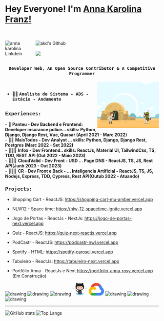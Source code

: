 # Hey Everyone! I'm [Anna Karolina Franz!](https://github.com/iannak)
<br><br>
<a href="https://www.linkedin.com/in/anna-karolina-franz-b72242218">
  <img align="left" alt="anna karolina Linkdein" width="100px" src="https://img.shields.io/badge/Linkedin-0A66C2?style=for-the-badge&logo=Linkedin&logoColor=white" />
</a>
<a href="https://github.com/iannak">
  <img align="left" alt="akd's Github" width="100px" src="https://img.shields.io/badge/Github-181717?style=for-the-badge&logo=Github&logoColor=white" />
</a>
<br><br>
![](https://github.com/amandewatnitrr/amandewatnitrr/blob/main/header_.png)

## <p align="center"><h4 align="center"><samp> Developer Web, An Open Source Contributor & A Competitive Programmer </samp></h4></p>

<div>
<img align="right" src="https://github.com/amandewatnitrr/amandewatnitrr/blob/main/terminal.gif" width="40%"/>
  <br>

- 👨‍🎓 <samp><b>Analista de Sistema - ADS - Estácio - Andamento</b>
</div>

##

<div>
<h3><b><samp>Experiences:</samp></b></h3>
- 🔬 <b>Panteu - Dev Backend e Frontend: Developer insurance police... skills: Python, Django, Django Rest, Vue, Quasar (April 2021 - Marc 2022)</b><br>
- 🕵🏻 <b>MaisTodos - Dev Analyst ... skills: Python, Django, Django Rest, Postgres (Marc 2022 - Set 2022)</b><br>
- 👨🏾‍💻 <b>Infox - Dev Frontend.. skills: ReactJs, Material UI, TailwindCss, TS, TDD, REST API (Out 2022 - Maio 2023)</b><br>
- 👨🏻‍💻 <b>CloudValid - Dev Front - USD ... Page DNS - ReactJS, TS, JS, Rest API(Junh 2023 - Out 2023)</b><br>
- 👨🏻‍💻 <b>CR - Dev Front e Back - ... Inteligencia Artificial - ReactJS, TS, JS, Nodejs, Express, TDD, Cypress, Rest API(Outub 2022 - Atuando)</b><br>
</div>

<div>
  <h3><b><samp>Projects:</samp></b></h3>

  - Shopping Cart - ReactJS: https://shopping-cart-mu-amber.vercel.app
  - NLW12 - Space time: https://nlw-12-spacetime-ignite.vercel.app
  - Jogo de Portas - ReactJs - NextJs: https://jogo-de-portas-next.vercel.app
  - Quiz - ReactJS: https://quiz-next-reactjs.vercel.app
  - PodCastr - ReactJS: https://podcastr-nwl.vercel.app
  - Spotify - HTML: https://spotify-carosel.vercel.app
  - Tabuleiro - ReactJs: https://tabuleiro-next.vercel.app

  - Portfólio Anna - ReactJs e Next https://portfolio-anna-rosy.vercel.app (Em Construção) 


</div>

  
<span>
<img src="https://github.com/amandewatnitrr/amandewatnitrr/blob/main/imgs/bootstrap-5-1.svg" alt="drawing" width="50"/>
<img src="https://github.com/amandewatnitrr/amandewatnitrr/blob/main/imgs/firebase-1.svg" alt="drawing" width="30"/>
<img src="https://github.com/amandewatnitrr/amandewatnitrr/blob/main/imgs/git-icon.svg" alt="drawing" width="40"/>
<img src="https://github.com/amandewatnitrr/amandewatnitrr/blob/main/imgs/Octocat.png" alt="drawing" width="50"/>
<img src="https://github.com/amandewatnitrr/amandewatnitrr/blob/main/imgs/google-cloud-1.svg" alt="drawing" width="50"/>
<img src="https://github.com/amandewatnitrr/amandewatnitrr/blob/main/imgs/hackerrank.svg" alt="drawing" width="50"/>
<img src="https://github.com/amandewatnitrr/amandewatnitrr/blob/main/imgs/visual-studio-code.svg" alt="drawing" width="40"/>
<img src="https://github.com/amandewatnitrr/amandewatnitrr/blob/main/imgs/heroku-4.svg" alt="drawing" width="40"/>
</span>
<hr> 
<span>

![GitHub stats](https://github-readme-stats.vercel.app/api?username=iannak&show_icons=true&hide_title=true&count_private=true&include_all_commits=true&count_private=true&theme=gotham)
![Top Langs](https://github-readme-stats.vercel.app/api/top-langs/?username=iannak&layout=compact&theme=gotham&custom_title=Statistics)  
